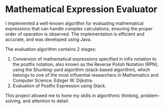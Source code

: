 # Mathematical Expression Evaluator

I implemented a well-known algorithm for evaluating mathematical expressions that
can handle complex calculations, ensuring the proper order of operation is observed.
The implementation is efficient and accurate, and was developed using Java.

The evaluation algorithm contains 2 stages:
1. Conversion of mathematical expressions specified in infix notation
to the postfix notation, also known as the Reverse Polish Notation (RPN),
using the Shunting-yard algorithm (stack-based algorithm), which belongs
to one of the most influential researchers in Mathematics and
Computer Science: Edsger W. Dijkstra.
2. Evaluation of Postfix Expression using Stack.

This project allowed me to hone my skills in algorithmic thinking,
problem-solving, and attention to detail.